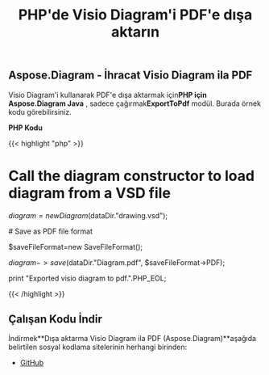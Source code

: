 ﻿---
title: PHP'de Visio Diagram'i PDF'e dışa aktarın
type: docs
weight: 40
url: /tr/java/export-visio-diagram-to-pdf-in-php/
---
## **Aspose.Diagram - İhracat Visio Diagram ila PDF**
 Visio Diagram'i kullanarak PDF'e dışa aktarmak için**PHP için Aspose.Diagram Java** , sadece çağırmak**ExportToPdf** modül. Burada örnek kodu görebilirsiniz.

**PHP Kodu**

{{< highlight "php" >}}

 # Call the diagram constructor to load diagram from a VSD file

$diagram = new Diagram($dataDir."drawing.vsd");

\# Save as PDF file format

$saveFileFormat=new SaveFileFormat();

$diagram->save($dataDir."Diagram.pdf", $saveFileFormat->PDF);

print "Exported visio diagram to pdf.".PHP_EOL;

{{< /highlight >}}
## **Çalışan Kodu İndir**
İndirmek**Dışa aktarma Visio Diagram ila PDF (Aspose.Diagram)**aşağıda belirtilen sosyal kodlama sitelerinin herhangi birinden:

- [GitHub](https://github.com/asposediagram/Aspose.Diagram-for-Java/blob/master/Plugins/Aspose_Diagram_Java_for_PHP/src/aspose/diagram/LoadingSavingandConverting/ExportToPdf.php)
